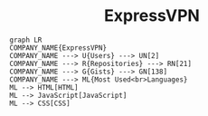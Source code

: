 <h1 align="center">ExpressVPN</h1>

```mermaid
graph LR
COMPANY_NAME{ExpressVPN}
COMPANY_NAME ---> U{Users} ---> UN[2]
COMPANY_NAME ---> R{Repositories} ---> RN[21]
COMPANY_NAME ---> G{Gists} ---> GN[138]
COMPANY_NAME ---> ML{Most Used<br>Languages}
ML --> HTML[HTML]
ML --> JavaScript[JavaScript]
ML --> CSS[CSS]
```
